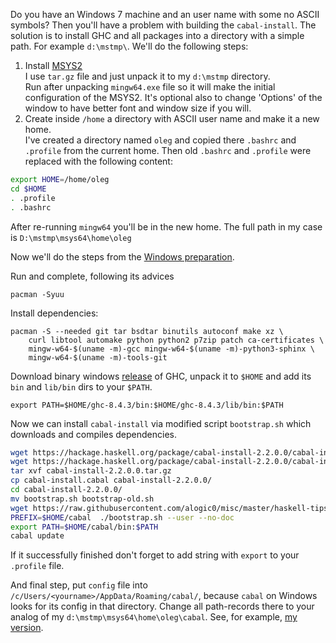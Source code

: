 Do you have an Windows 7 machine and an user name with some no ASCII symbols? Then you'll have a problem
with building the `cabal-install`. The solution is to install GHC and all packages
into a directory with a simple path. For example `d:\mstmp\`. We'll do the following steps:

1. Install [MSYS2](http://repo.msys2.org/distrib/)  
I use `tar.gz` file and just unpack it to my `d:\mstmp` directory.  
Run after unpacking `mingw64.exe` file so it will make the initial configuration of the MSYS2. 
It's optional also to change 'Options' of the window to have better font and window size if you will.
2. Create inside `/home` a directory with ASCII user name and make it a new home.  
I've created a directory named `oleg` and copied there `.bashrc` and `.profile` from the current home.
Then old `.bashrc` and `.profile` were replaced with the following content:
```bash
export HOME=/home/oleg
cd $HOME
. .profile
. .bashrc
```
After re-running `mingw64` you'll be in the new home. The full path in my case is `D:\mstmp\msys64\home\oleg`  

Now we'll do the steps from the [Windows preparation](https://ghc.haskell.org/trac/ghc/wiki/Building/Preparation/Windows#II.UpgradingpackagesinMSYS2).

Run and complete, following its advices
```
pacman -Syuu
```
Install dependencies:
```
pacman -S --needed git tar bsdtar binutils autoconf make xz \
    curl libtool automake python python2 p7zip patch ca-certificates \
    mingw-w64-$(uname -m)-gcc mingw-w64-$(uname -m)-python3-sphinx \
    mingw-w64-$(uname -m)-tools-git
```
 Download binary windows [release](https://www.haskell.org/ghc/) of GHC, unpack it to `$HOME` and add its `bin` and `lib/bin` dirs to your `$PATH`.
```
export PATH=$HOME/ghc-8.4.3/bin:$HOME/ghc-8.4.3/lib/bin:$PATH
```
Now we can install `cabal-install` via modified script `bootstrap.sh` which downloads and compiles dependencies.
```bash
wget https://hackage.haskell.org/package/cabal-install-2.2.0.0/cabal-install-2.2.0.0.tar.gz
wget https://hackage.haskell.org/package/cabal-install-2.2.0.0/cabal-install.cabal
tar xvf cabal-install-2.2.0.0.tar.gz
cp cabal-install.cabal cabal-install-2.2.0.0/
cd cabal-install-2.2.0.0/
mv bootstrap.sh bootstrap-old.sh
wget https://raw.githubusercontent.com/alogic0/misc/master/haskell-tips/bootstrap.sh
PREFIX=$HOME/cabal  ./bootstrap.sh --user --no-doc
export PATH=$HOME/cabal/bin:$PATH
cabal update
```
If it successfully finished don't forget to add string with  `export` to your `.profile` file.

And final step, put `config` file into `/c/Users/<yourname>/AppData/Roaming/cabal/`, because `cabal` on Windows looks for its config in that directory. Change all path-records there to your analog of my `d:\mstmp\msys64\home\oleg\cabal`. See, for example, [my version](./config-windows).
